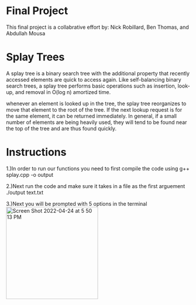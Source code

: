 # Final Project
This final project is a collabrative effort by: Nick Robillard, Ben Thomas, and Abdullah Mousa
# Splay Trees
A splay tree is a binary search tree with the additional property that recently accessed elements are quick to access again. Like self-balancing binary search trees, a splay tree performs basic operations such as insertion, look-up, and removal in O(log n) amortized time.

whenever an element is looked up in the tree, the splay tree reorganizes to move that element to the root of the tree. If the next lookup request is for the same element, it can be returned immediately. In general, if a small number of elements are being heavily used, they will tend to be found near the top of the tree and are thus found quickly.

# Instructions

1.)In order to run our functions you need to first compile the code using 
g++ splay.cpp -o output

2.)Next run the code and make sure it takes in a file as the first arguement
./output text.txt

3.)Next you will be prompted with 5 options in the terminal 
<img width="251" 
     alt="Screen Shot 2022-04-24 at 5 50 13 PM" src="https://user-images.githubusercontent.com/71105877/164998099-392ba165-30d6-4436-81a0-88b36d525c2a.png">
